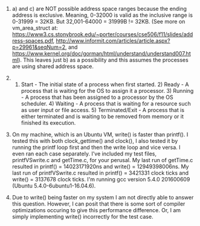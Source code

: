 1. a) and c) are NOT possible address space ranges because the ending address is exclusive. Meaning, 0-32000 is valid as the inclusive range is 0-31999 = 32KB. But 32,001-64000 = 31999B != 32KB. (See more on vm_area_struct at: https://www3.cs.stonybrook.edu/~porter/courses/cse506/f11/slides/address-spaces.pdf, http://www.informit.com/articles/article.aspx?p=29961&seqNum=2, and https://www.kernel.org/doc/gorman/html/understand/understand007.html). This leaves just b) as a possibility and this assumes the processes are using shared address space.


2. 1) Start - The initial state of a process when first started. 2) Ready - A process that is waiting for the OS to assign it a processor. 3) Running - A process that has been assigned to a processor by the OS scheduler. 4) Waiting - A process that is waiting for a resource such as user input or file access. 5) Terminated/Exit - A process that is either terminated and is waiting to be removed from memory or it finished its execution.


3. On my machine, which is an Ubuntu VM, write() is faster than printf(). I tested this with both clock_gettime() and clock(), I also tested it by running the printf loop first and then the write loop and vice versa. I even ran each case separately. I've included my test files, printfVSwrite.c and getTime.c, for your perusal. My last run of getTime.c resulted in printf() = 14023171920ns and write() = 12949398006ns. My last run of printfVSwrite.c resulted in printf() = 3421331 clock ticks and write() = 3137678 clock ticks. I'm running gcc version 5.4.0 201600609 (Ubuntu 5.4.0-6ubuntu1-16.04.6).


4. Due to write() being faster on my system I am not directly able to answer this question. However, I can posit that there is some sort of compiler optimizations occuring to give this performance difference. Or, I am simply implementing write() incorrectly for the test case.